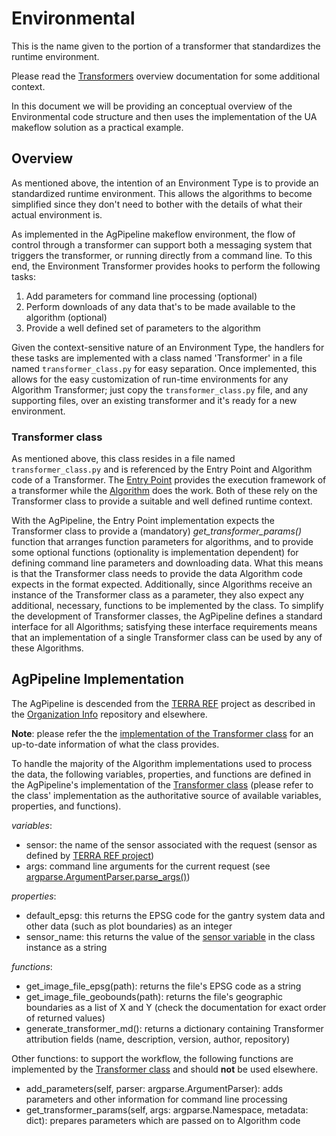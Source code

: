 # Environmental
This is the name given to the portion of a transformer that standardizes the runtime environment.

Please read the [Transformers](https://agpipeline.github.io/transformers/transformers) overview documentation for some additional context.

In this document we will be providing an conceptual overview of the Environmental code structure and then uses the implementation of the UA makeflow solution as a practical example.

## Overview
As mentioned above, the intention of an Environment Type is to provide an standardized runtime environment.
This allows the algorithms to become simplified since they don't need to bother with the details of what their actual environment is.

As implemented in the AgPipeline makeflow environment, the flow of control through a transformer can support both a messaging system that triggers the transformer, or running directly from a command line.
To this end, the Environment Transformer provides hooks to perform the following tasks:
1. Add parameters for command line processing (optional)
2. Perform downloads of any data that's to be made available to the algorithm (optional)
3. Provide a well defined set of parameters to the algorithm

Given the context-sensitive nature of an Environment Type, the handlers for these tasks are implemented with a class named 'Transformer' in a file named `transformer_class.py` for easy separation.
Once implemented, this allows for the easy customization of run-time environments for any Algorithm Transformer; just copy the `transformer_class.py` file, and any supporting files, over an existing transformer and it's ready for a new environment.

### Transformer class
As mentioned above, this class resides in a file named `transformer_class.py` and is referenced by the Entry Point and Algorithm code of a Transformer.
The [Entry Point]() provides the execution framework of a transformer while the [Algorithm](https://agpipeline.github.io/transformers/algorithm) does the work.
Both of these rely on the Transformer class to provide a suitable and well defined runtime context.

With the AgPipeline, the Entry Point implementation expects the Transformer class to provide a (mandatory) *get_transformer_params()* function that arranges function parameters for algorithms, and to provide some optional functions (optionality is implementation dependent) for defining command line parameters and downloading data.
What this means is that the Transformer class needs to provide the data Algorithm code expects in the format expected.
Additionally, since Algorithms receive an instance of the Transformer class as a parameter, they also expect any additional, necessary, functions to be implemented by the class.
To simplify the development of Transformer classes, the AgPipeline defines a standard interface for all Algorithms; satisfying these interface requirements means that an implementation of a single Transformer class can be used by any of these Algorithms.

## AgPipeline Implementation
The AgPipeline is descended from the [TERRA REF](https://github.com/terraref) project as described in the [Organization Info](https://github.com/AgPipeline/Organization-info) repository and elsewhere.

**Note**: please refer the the [implementation of the Transformer class](https://github.com/AgPipeline/drone-pipeline-environment/blob/master/base-transformer-class/transformer_class.py) for an up-to-date information of what the class provides.

To handle the majority of the Algorithm implementations used to process the data, the following variables, properties, and functions are defined in the AgPipeline's implementation of the [Transformer class](https://github.com/AgPipeline/drone-pipeline-environment/blob/master/base-transformer-class/transformer_class.py) (please refer to the class' implementation as the authoritative source of available variables, properties, and functions).

*variables*:<a name="transformer_env_variables" />
- sensor: the name of the sensor associated with the request (sensor as defined by [TERRA REF project](https://github.com/terraref/terrautils/blob/112d7b6032a677ebcc52868c41bd607e9b0af845/terrautils/sensors.py#L58))
- args: command line arguments for the current request (see [argparse.ArgumentParser.parse_args()](https://docs.python.org/3/library/argparse.html))

*properties*:<a name="transformer_env_properties" />
- default_epsg: this returns the EPSG code for the gantry system data and other data (such as plot boundaries) as an integer
- sensor_name: this returns the value of the [sensor variable](#transformer_env_variables) in the class instance as a string

*functions*:<a name="transformer_env_functions" />
- get_image_file_epsg(path): returns the file's EPSG code as a string
- get_image_file_geobounds(path): returns the file's geographic boundaries as a list of X and Y (check the documentation for exact order of returned values)
- generate_transformer_md(): returns a dictionary containing Transformer attribution fields (name, description, version, author, repository)

Other functions: to support the workflow, the following functions are implemented by the [Transformer class](https://github.com/AgPipeline/drone-pipeline-environment/blob/master/base-transformer-class/transformer_class.py) and should **not** be used elsewhere.

- add_parameters(self, parser: argparse.ArgumentParser): adds parameters and other information for command line processing
- get_transformer_params(self, args: argparse.Namespace, metadata: dict): prepares parameters which are passed on to Algorithm code
